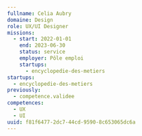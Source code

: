 ```yaml
---
fullname: Celia Aubry
domaine: Design
role: UX/UI Designer
missions:
  - start: 2022-01-01
    end: 2023-06-30
    status: service
    employer: Pôle emploi
    startups:
      - encyclopedie-des-metiers
startups:
  - encyclopedie-des-metiers
previously:
  - competence.validee
competences:
  - UX
  - UI
uuid: f81f6477-2dc7-44cd-9590-8c653065dc6a
---
```

